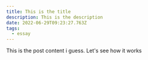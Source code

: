 ```yaml
---
title: This is the title
description: This is the description
date: 2022-06-29T09:23:27.763Z
tags:
  - essay
---
```

This is the post content i guess. Let's see how it works